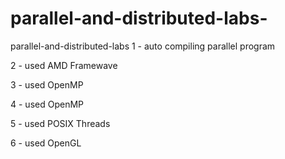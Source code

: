 # parallel-and-distributed-labs-
parallel-and-distributed-labs 
1 - auto compiling parallel program

2 - used AMD Framewave

3 - used OpenMP

4 - used OpenMP

5 - used POSIX Threads

6 - used OpenGL

